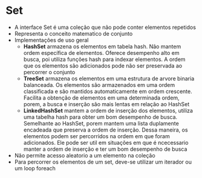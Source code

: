 # Set
- A interface Set é uma coleção que não pode conter elementos repetidos
- Representa o conceito matematico de conjunto
- Implementações de uso geral
    - **HashSet** armazena os elementos em tabela hash. Não mantem ordem específica de elementos. Oferece desempenho alto em busca, poi utiliza funções hash para indexar elementos. A ordem que os elementos são adicionados pode não ser preservada ao percorrer o conjunto
    - **TreeSet** armazena os elementos em uma estrutura de arvore binaria balanceada. Os elementos são armazenados em uma ordem classificada e são mantidos automaticamente em ordem crescente. Facilita a obtenção de elementos em uma determinada ordem, porem, a busca e inserção são mais lentas em relação ao HashSet
    - **LinkedHashSet** mantem a ordem de inserção dos elementos, utiliza uma tabelha hash para obter um bom desempenho de busca. Semelhante ao HashSet, porem mantem uma lista duplamente encadeada que preserva a ordem de inserção. Dessa maneira, os elementos podem ser percorridos na ordem em que foram adicionados. Ele pode ser util em situações em que é ncecessario manter a ordem de inserção e ter um bom desempenho de busca 
- Não permite acesso aleatorio a um elemento na coleção
- Para percorrer os elementos de um set, deve-se utilizar um iterador ou um loop foreach